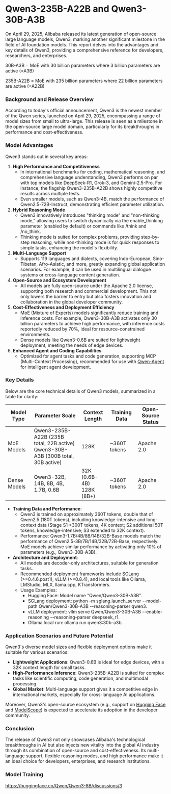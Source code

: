 # Qwen3-235B-A22B and Qwen3-30B-A3B

On April 29, 2025, Alibaba released its latest generation of open-source large language models, Qwen3, marking another significant milestone in the field of AI foundation models. This report delves into the advantages and key details of Qwen3, providing a comprehensive reference for developers, researchers, and enterprises.

30B-A3B = MoE with 30 billion parameters where 3 billion parameters are active (=A3B)

235B-A22B = MoE with 235 billion parameters where 22 billion parameters are active (=A22B)

### Background and Release Overview

According to today's official announcement, Qwen3 is the newest member of the Qwen series, launched on April 29, 2025, encompassing a range of model sizes from small to ultra-large. This release is seen as a milestone in the open-source large model domain, particularly for its breakthroughs in performance and cost-effectiveness.

### Model Advantages

Qwen3 stands out in several key areas:

1. **High Performance and Competitiveness**
    - In international benchmarks for coding, mathematical reasoning, and comprehensive language understanding, Qwen3 performs on par with top models like DeepSeek-R1, Grok-3, and Gemini-2.5-Pro. For instance, the flagship Qwen3-235B-A22B shows highly competitive results across multiple tests.
    - Even smaller models, such as Qwen3-4B, match the performance of Qwen2.5-72B-Instruct, demonstrating efficient parameter utilization.
2. **Hybrid Reasoning Mode**
    - Qwen3 innovatively introduces "thinking mode" and "non-thinking mode," allowing users to switch dynamically via the enable_thinking parameter (enabled by default) or commands like /think and /no_think.
    - Thinking mode is suited for complex problems, providing step-by-step reasoning, while non-thinking mode is for quick responses to simple tasks, enhancing the model's flexibility.
3. **Multi-Language Support**
    - Supports 119 languages and dialects, covering Indo-European, Sino-Tibetan, Afro-Asiatic, and more, greatly expanding global application scenarios. For example, it can be used in multilingual dialogue systems or cross-language content generation.
4. **Open-Source and Ecosystem Development**
    - All models are fully open-source under the Apache 2.0 license, supporting both research and commercial development. This not only lowers the barrier to entry but also fosters innovation and collaboration in the global developer community.
5. **Cost-Effectiveness and Deployment Efficiency**
    - MoE (Mixture of Experts) models significantly reduce training and inference costs. For example, Qwen3-30B-A3B activates only 30 billion parameters to achieve high performance, with inference costs reportedly reduced by 70%, ideal for resource-constrained environments.
    - Dense models like Qwen3-0.6B are suited for lightweight deployment, meeting the needs of edge devices.
6. **Enhanced Agent and Coding Capabilities**
    - Optimized for agent tasks and code generation, supporting MCP (Multi-Context Processing), recommended for use with [Qwen-Agent](https://github.com/QwenLM/Qwen-Agent) for intelligent agent development.

### Key Details

Below are the core technical details of Qwen3 models, summarized in a table for clarity:

| **Model Type** | **Parameter Scale** | **Context Length** | **Training Data** | **Open-Source Status** |
| --- | --- | --- | --- | --- |
| MoE Models | Qwen3-235B-A22B (235B total, 22B active)<br>Qwen3-30B-A3B (300B total, 30B active) | 128K | ~360T tokens | Apache 2.0 |
| Dense Models | Qwen3-32B, 14B, 8B, 4B, 1.7B, 0.6B | 32K (0.6B-4B)<br>128K (8B+) | ~360T tokens | Apache 2.0 |
- **Training Data and Performance**:
    - Qwen3 is trained on approximately 360T tokens, double that of Qwen2.5 (180T tokens), including knowledge-intensive and long-context data (Stage S1 >300T tokens, 4K context; S2 additional 50T tokens, knowledge-intensive; S3 extended to 32K context).
    - Performance: Qwen3-1.7B/4B/8B/14B/32B-Base models match the performance of Qwen2.5-3B/7B/14B/32B/72B-Base, respectively. MoE models achieve similar performance by activating only 10% of parameters (e.g., Qwen3-30B-A3B).
- **Architecture and Deployment**:
    - All models are decoder-only architectures, suitable for generation tasks.
    - Recommended deployment frameworks include SGLang (>=0.4.6.post1), vLLM (>=0.8.4), and local tools like Ollama, LMStudio, MLX, llama.cpp, KTransformers.
    - Usage Examples:
        - Hugging Face: Model name "Qwen/Qwen3-30B-A3B".
        - SGLang deployment: python -m sglang.launch_server --model-path Qwen/Qwen3-30B-A3B --reasoning-parser qwen3.
        - vLLM deployment: vllm serve Qwen/Qwen3-30B-A3B --enable-reasoning --reasoning-parser deepseek_r1.
        - Ollama local run: ollama run qwen3:30b-a3b.

### Application Scenarios and Future Potential

Qwen3's diverse model sizes and flexible deployment options make it suitable for various scenarios:

- **Lightweight Applications**: Qwen3-0.6B is ideal for edge devices, with a 32K context length for small tasks.
- **High-Performance Inference**: Qwen3-235B-A22B is suited for complex tasks like scientific computing, code generation, and multimodal processing.
- **Global Market**: Multi-language support gives it a competitive edge in international markets, especially for cross-language AI applications.

Moreover, Qwen3's open-source ecosystem (e.g., support on [Hugging Face](https://huggingface.co/collections/Qwen/qwen3-67dd247413f0e2e4f653967f) and [ModelScope](https://modelscope.cn/collections/Qwen3-9743180bdc6b48)) is expected to accelerate its adoption in the developer community.

### Conclusion

The release of Qwen3 not only showcases Alibaba's technological breakthroughs in AI but also injects new vitality into the global AI industry through its combination of open-source and cost-effectiveness. Its multi-language support, flexible reasoning modes, and high performance make it an ideal choice for developers, enterprises, and research institutions.

### Model Training
https://huggingface.co/Qwen/Qwen3-8B/discussions/3